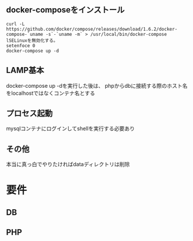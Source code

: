 ## docker-composeをインストール
```
curl -L https://github.com/docker/compose/releases/download/1.6.2/docker-compose-`uname -s`-`uname -m` > /usr/local/bin/docker-compose
lSELinuxを無効化する。
setenfoce 0
docker-compose up -d
```
## LAMP基本
docker-compose up -dを実行した後は、
phpからdbに接続する際のホスト名をlocalhostではなくコンテナ名とする
## プロセス起動
mysqlコンテナにログインしてshellを実行する必要あり
## その他
本当に真っ白でやりたければdataディレクトリは削除

# 要件
## DB
## PHP
